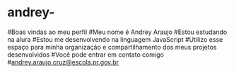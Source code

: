# andrey-
#Boas vindas ao meu perfil 
#Meu nome é Andrey Araujo
 #Estou estudando na alura 
 #Estou me desenvolvendo na linguagem JavaScript
 #Utilizo esse espaço para minha organização e compartilhamento dos meus projetos desenvolvidos
  #Você pode entrar em contato comigo 
   #andrey.araujo.cruz@escola.pr.gov.br
